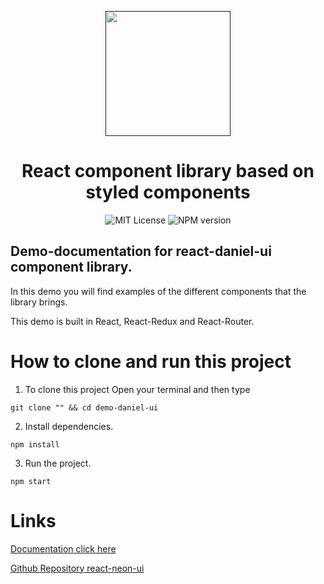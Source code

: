 <p align="center">
  <a href="">
    <img src="" alt="" width="200" />
  </a>
</p>

<h1 align="center">React component library based on styled components </h1>
<p align="center">
  <img alt="MIT License" src=""/>
  <img alt="NPM version" src="" />
</p>

## Demo-documentation for react-daniel-ui component library.

In this demo you will find examples of the different components that the library brings.

This demo is built in React, React-Redux and React-Router.

# How to clone and run this project

1. To clone this project Open your terminal and then type

```
git clone "" && cd demo-daniel-ui
```

2. Install dependencies.

```
npm install
```

3. Run the project.

```
npm start
```

# Links

[Documentation click here]()

[Github Repository react-neon-ui]()